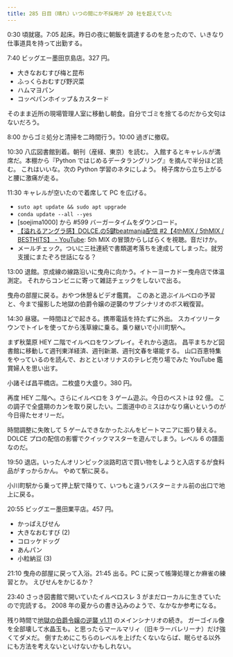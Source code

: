 ```yaml
---
title: 285 日目（晴れ）いつの間にか不採用が 20 社を超えていた
---
```


0:30 頃就寝。7:05 起床。昨日の夜に朝飯を調達するのを怠ったので、いきなり仕事道具を持って出勤する。

7:40 ビッグエー墨田京島店。327 円。

* 大きなおむすび梅と昆布
* ふっくらおむすび野沢菜
* ハムマヨパン
* コッペパンホイップ＆カスタード

そのまま近所の現場管理人室に移動し朝食。自分でゴミを捨てるのだから文句はないだろう。

8:00 からゴミ処分と清掃を二時間行う。10:00 過ぎに撤収。

10:30 八広図書館到着。朝刊（産経、東京）を読む。
入館するとキャレルが満席だ。本棚から『Python ではじめるデータラングリング』を摘んで半分ほど読む。
これはいいな。次の Python 学習のネタにしよう。
椅子席から立ち上がると腰に激痛が走る。

11:30 キャレルが空いたので着席して PC を広げる。

* `suto apt update && sudo apt upgrade`
* `conda update --all --yes`
* [soejima1000] から &#x23;599 バーガータイムをダウンロード。
* [【溢れるアングラ感】DOLCE.の5鍵beatmania配信 &#x23;2【4thMIX / 5thMIX / BESTHITS】 - YouTube](https://www.youtube.com/watch?v=eyDwnVi0gsc):
  5th MIX の冒頭からしばらくを視聴。音だけか。
* メールチェック。ついに三社連続で書類選考落ちを達成してしまった。就労支援にまたぞろ世話になる？

13:00 退館。京成線の線路沿いに曳舟に向かう。イトーヨーカドー曳舟店で体温測定。
それからコンビニに寄って雑誌チェックをしないで出る。

曳舟の部屋に戻る。おやつ休憩＆ビデオ鑑賞。
このあと遊ぶイルベロの予習と、今まで撮影した地獄の伯爵令嬢の逆襲のサブシナリオのボス戦復習。

14:30 昼寝。一時間ほどで起きる。携帯電話を持たずに外出。
スカイツリータウンでトイレを使ってから浅草線に乗る。乗り継いで小川町駅へ。

まず秋葉原 HEY 二階でイルベロをワンプレイ。それから退店。
昌平まちかど図書館に移動して週刊東洋経済、週刊新潮、週刊文春を堪能する。
山口百恵特集をやっているのを読んで、おとといオリナスのテレビ売り場でみた YouTube 鑑賞婦人を思い出す。

小諸そば昌平橋店。二枚盛り大盛り。380 円。

再度 HEY 二階へ。さらにイルベロを 3 ゲーム遊ぶ。今日のベストは 92 億。
この調子で全盛期のカンを取り戻したい。二面道中のミスはかなり痛いというのが今日得たセオリーだ。

時間調整に失敗して 5 ゲームできなかったぶんをビートマニアに振り替える。
DOLCE プロの配信の影響でクイックマスターを遊んでしまう。レベル 6 の譜面なのだ。

19:50 退店。いったんオリンピック淡路町店で買い物をしようと入店するが食料品がすっからかん。
やめて駅に戻る。

小川町駅から乗って押上駅で降りて、いつもと違うバスターミナル前の出口で地上に戻る。

20:55 ビッグエー墨田業平店。457 円。

* かっぱえびせん
* 大きなおむすび (2)
* コロッケドッグ
* あんパン
* 小粒納豆 (3)

21:10 曳舟の部屋に戻って入浴。21:45 出る。PC に戻って帳簿処理とか麻雀の練習とか。
えびせんをかじるか？

23:40 さっき図書館で開いていたイルベロスレ 3 がまだローカルに生きていたので完読する。
2008 年の夏からの書き込みのようで、なかなか参考になる。

残り時間で[地獄の伯爵令嬢の逆襲 v1.11][bshf21a] のメインシナリオの続き。
ガーゴイル像を全部壊して水晶玉も。と思ったらマールマリィ（旧キラーバレリーナ）だけ強くてダメだ。
倒すためにこちらのレベルを上げたくないならば、眠らせる以外にも方法を考えないといけないかもしれない。

[bshf21a]: https://www.freem.ne.jp/win/game/24805
